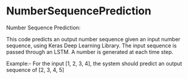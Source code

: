 # NumberSequencePrediction

Number Sequence Prediction:

This code predicts an output number sequence given an input number sequence, using Keras Deep Learning Library. The input sequence is passed through an LSTM. A number is generated at each time step.

Example:- For the input [1, 2, 3, 4], the system should predict an output sequence of [2, 3, 4, 5]
